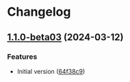 # Changelog

## [1.1.0-beta03](https://github.com/flovogt/test-lib-rp-sp/compare/sam-lib-v1.0.0-beta03...sam-lib-v1.1.0-beta03) (2024-03-12)


### Features

* Initial version ([64f38c9](https://github.com/flovogt/test-lib-rp-sp/commit/64f38c959c145c42c58f7aad86e95f00671b9068))
